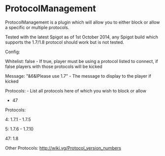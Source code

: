 ProtocolManagement
=====================

ProtocolManagement is a plugin which will allow you to either block or allow a specific or multiple protocols.

Tested with the latest Spigot as of 1st October 2014, any Spigot build which supports the 1.7/1.8 protocol should work but is not tested.

Config:

Whitelist: false - If true, player must be using a protocol listed to connect, if false players with those protocols will be kicked 

Message: "&6&lPlease use 1.7" - The message to display to the player if kicked

Protocols: - List all protocols here of which you wish to block or allow

 - 47
 
 
 
Protocols:
 
 4: 1.7.1 - 1.7.5
 
 5: 1.7.6 - 1.7.10
 
 47: 1.8
 
 Other Protocols: http://wiki.vg/Protocol_version_numbers